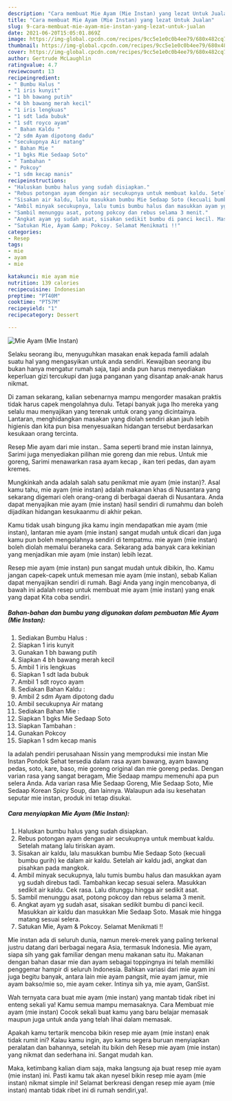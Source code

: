 ```yaml
---
description: "Cara membuat Mie Ayam (Mie Instan) yang lezat Untuk Jualan"
title: "Cara membuat Mie Ayam (Mie Instan) yang lezat Untuk Jualan"
slug: 9-cara-membuat-mie-ayam-mie-instan-yang-lezat-untuk-jualan
date: 2021-06-20T15:05:01.869Z
image: https://img-global.cpcdn.com/recipes/9cc5e1e0c0b4ee79/680x482cq70/mie-ayam-mie-instan-foto-resep-utama.jpg
thumbnail: https://img-global.cpcdn.com/recipes/9cc5e1e0c0b4ee79/680x482cq70/mie-ayam-mie-instan-foto-resep-utama.jpg
cover: https://img-global.cpcdn.com/recipes/9cc5e1e0c0b4ee79/680x482cq70/mie-ayam-mie-instan-foto-resep-utama.jpg
author: Gertrude McLaughlin
ratingvalue: 4.7
reviewcount: 13
recipeingredient:
- " Bumbu Halus "
- "1 iris kunyit"
- "1 bh bawang putih"
- "4 bh bawang merah kecil"
- "1 iris lengkuas"
- "1 sdt lada bubuk"
- "1 sdt royco ayam"
- " Bahan Kaldu "
- "2 sdm Ayam dipotong dadu"
- "secukupnya Air matang"
- " Bahan Mie "
- "1 bgks Mie Sedaap Soto"
- " Tambahan "
- " Pokcoy"
- "1 sdm kecap manis"
recipeinstructions:
- "Haluskan bumbu halus yang sudah disiapkan."
- "Rebus potongan ayam dengan air secukupnya untuk membuat kaldu. Setelah matang lalu tiriskan ayam."
- "Sisakan air kaldu, lalu masukkan bumbu Mie Sedaap Soto (kecuali bumbu gurih) ke dalam air kaldu. Setelah air kaldu jadi, angkat dan pisahkan pada mangkok."
- "Ambil minyak secukupnya, lalu tumis bumbu halus dan masukkan ayam yg sudah direbus tadi. Tambahkan kecap sesuai selera. Masukkan sedikit air kaldu. Cek rasa. Lalu ditunggu hingga air sedikit asat."
- "Sambil menunggu asat, potong pokcoy dan rebus selama 3 menit."
- "Angkat ayam yg sudah asat, sisakan sedikit bumbu di panci kecil. Masukkan air kaldu dan masukkan Mie Sedaap Soto. Masak mie hingga matang sesuai selera."
- "Satukan Mie, Ayam &amp; Pokcoy. Selamat Menikmati !!"
categories:
- Resep
tags:
- mie
- ayam
- mie

katakunci: mie ayam mie 
nutrition: 139 calories
recipecuisine: Indonesian
preptime: "PT40M"
cooktime: "PT57M"
recipeyield: "1"
recipecategory: Dessert

---
```



![Mie Ayam (Mie Instan)](https://img-global.cpcdn.com/recipes/9cc5e1e0c0b4ee79/680x482cq70/mie-ayam-mie-instan-foto-resep-utama.jpg)

Selaku seorang ibu, menyuguhkan masakan enak kepada famili adalah suatu hal yang mengasyikan untuk anda sendiri. Kewajiban seorang ibu bukan hanya mengatur rumah saja, tapi anda pun harus menyediakan keperluan gizi tercukupi dan juga panganan yang disantap anak-anak harus nikmat.

Di zaman  sekarang, kalian sebenarnya mampu mengorder masakan praktis tidak harus capek mengolahnya dulu. Tetapi banyak juga lho mereka yang selalu mau menyajikan yang terenak untuk orang yang dicintainya. Lantaran, menghidangkan masakan yang diolah sendiri akan jauh lebih higienis dan kita pun bisa menyesuaikan hidangan tersebut berdasarkan kesukaan orang tercinta. 

Resep Mie ayam dari mie instan.. Sama seperti brand mie instan lainnya, Sarimi juga menyediakan pilihan mie goreng dan mie rebus. Untuk mie goreng, Sarimi menawarkan rasa ayam kecap , ikan teri pedas, dan ayam kremes.

Mungkinkah anda adalah salah satu penikmat mie ayam (mie instan)?. Asal kamu tahu, mie ayam (mie instan) adalah makanan khas di Nusantara yang sekarang digemari oleh orang-orang di berbagai daerah di Nusantara. Anda dapat menyajikan mie ayam (mie instan) hasil sendiri di rumahmu dan boleh dijadikan hidangan kesukaanmu di akhir pekan.

Kamu tidak usah bingung jika kamu ingin mendapatkan mie ayam (mie instan), lantaran mie ayam (mie instan) sangat mudah untuk dicari dan juga kamu pun boleh mengolahnya sendiri di tempatmu. mie ayam (mie instan) boleh diolah memalui beraneka cara. Sekarang ada banyak cara kekinian yang menjadikan mie ayam (mie instan) lebih lezat.

Resep mie ayam (mie instan) pun sangat mudah untuk dibikin, lho. Kamu jangan capek-capek untuk memesan mie ayam (mie instan), sebab Kalian dapat menyajikan sendiri di rumah. Bagi Anda yang ingin mencobanya, di bawah ini adalah resep untuk membuat mie ayam (mie instan) yang enak yang dapat Kita coba sendiri.

<!--inarticleads1-->

##### Bahan-bahan dan bumbu yang digunakan dalam pembuatan Mie Ayam (Mie Instan):

1. Sediakan  Bumbu Halus :
1. Siapkan 1 iris kunyit
1. Gunakan 1 bh bawang putih
1. Siapkan 4 bh bawang merah kecil
1. Ambil 1 iris lengkuas
1. Siapkan 1 sdt lada bubuk
1. Ambil 1 sdt royco ayam
1. Sediakan  Bahan Kaldu :
1. Ambil 2 sdm Ayam dipotong dadu
1. Ambil secukupnya Air matang
1. Sediakan  Bahan Mie :
1. Siapkan 1 bgks Mie Sedaap Soto
1. Siapkan  Tambahan :
1. Gunakan  Pokcoy
1. Siapkan 1 sdm kecap manis


Ia adalah pendiri perusahaan Nissin yang memproduksi mie instan Mie Instan Pondok Sehat tersedia dalam rasa ayam bawang, ayam bawang pedas, soto, kare, baso, mie goreng original dan mie goreng pedas. Dengan varian rasa yang sangat beragam, Mie Sedaap mampu memenuhi apa pun selera Anda. Ada varian rasa Mie Sedaap Goreng, Mie Sedaap Soto, Mie Sedaap Korean Spicy Soup, dan lainnya. Walaupun ada isu kesehatan seputar mie instan, produk ini tetap disukai. 

<!--inarticleads2-->

##### Cara menyiapkan Mie Ayam (Mie Instan):

1. Haluskan bumbu halus yang sudah disiapkan.
1. Rebus potongan ayam dengan air secukupnya untuk membuat kaldu. Setelah matang lalu tiriskan ayam.
1. Sisakan air kaldu, lalu masukkan bumbu Mie Sedaap Soto (kecuali bumbu gurih) ke dalam air kaldu. Setelah air kaldu jadi, angkat dan pisahkan pada mangkok.
1. Ambil minyak secukupnya, lalu tumis bumbu halus dan masukkan ayam yg sudah direbus tadi. Tambahkan kecap sesuai selera. Masukkan sedikit air kaldu. Cek rasa. Lalu ditunggu hingga air sedikit asat.
1. Sambil menunggu asat, potong pokcoy dan rebus selama 3 menit.
1. Angkat ayam yg sudah asat, sisakan sedikit bumbu di panci kecil. Masukkan air kaldu dan masukkan Mie Sedaap Soto. Masak mie hingga matang sesuai selera.
1. Satukan Mie, Ayam &amp; Pokcoy. Selamat Menikmati !!


Mie instan ada di seluruh dunia, namun merek-merek yang paling terkenal justru datang dari berbagai negara Asia, termasuk Indonesia. Mie ayam, siapa sih yang gak familiar dengan menu makanan satu itu. Makanan dengan bahan dasar mie dan ayam sebagai toppingnya ini telah memiliki penggemar hampir di seluruh Indonesia. Bahkan variasi dari mie ayam ini juga begitu banyak, antara lain mie ayam pangsit, mie ayam jamur, mie ayam bakso/mie so, mie ayam ceker. Intinya sih ya, mie ayam, GanSist. 

Wah ternyata cara buat mie ayam (mie instan) yang mantab tidak ribet ini enteng sekali ya! Kamu semua mampu memasaknya. Cara Membuat mie ayam (mie instan) Cocok sekali buat kamu yang baru belajar memasak maupun juga untuk anda yang telah lihai dalam memasak.

Apakah kamu tertarik mencoba bikin resep mie ayam (mie instan) enak tidak rumit ini? Kalau kamu ingin, ayo kamu segera buruan menyiapkan peralatan dan bahannya, setelah itu bikin deh Resep mie ayam (mie instan) yang nikmat dan sederhana ini. Sangat mudah kan. 

Maka, ketimbang kalian diam saja, maka langsung aja buat resep mie ayam (mie instan) ini. Pasti kamu tak akan nyesel bikin resep mie ayam (mie instan) nikmat simple ini! Selamat berkreasi dengan resep mie ayam (mie instan) mantab tidak ribet ini di rumah sendiri,ya!.

